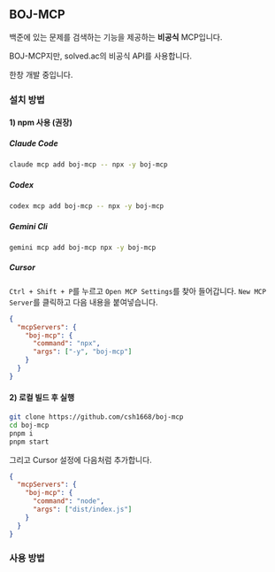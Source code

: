 ## BOJ-MCP

백준에 있는 문제를 검색하는 기능을 제공하는 **비공식** MCP입니다.

BOJ-MCP지만, solved.ac의 비공식 API를 사용합니다.

한창 개발 중입니다.

### 설치 방법

#### 1) npm 사용 (권장)

##### Claude Code
```bash
claude mcp add boj-mcp -- npx -y boj-mcp
```

##### Codex
```bash
codex mcp add boj-mcp -- npx -y boj-mcp
```

##### Gemini Cli
```bash
gemini mcp add boj-mcp npx -y boj-mcp
```

##### Cursor

`Ctrl + Shift + P`를 누르고 `Open MCP Settings`를 찾아 들어갑니다.
`New MCP Server`를 클릭하고 다음 내용을 붙여넣습니다.

```json
{
  "mcpServers": {
    "boj-mcp": {
      "command": "npx",
      "args": ["-y", "boj-mcp"]
    }
  }
}
```

#### 2) 로컬 빌드 후 실행

```bash
git clone https://github.com/csh1668/boj-mcp
cd boj-mcp
pnpm i
pnpm start
```

그리고 Cursor 설정에 다음처럼 추가합니다.

```json
{
  "mcpServers": {
    "boj-mcp": {
      "command": "node",
      "args": ["dist/index.js"]
    }
  }
}
```

### 사용 방법
